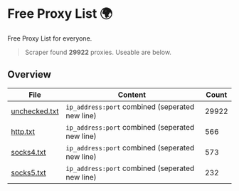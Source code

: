 
# Free Proxy List 🌍

Free Proxy List for everyone.
> Scraper found **29922** proxies. Useable are below.

## Overview

|File|Content|Count|
|----|-------|-----|
|[unchecked.txt](https://raw.githubusercontent.com/yemixzy/proxy-list/main/proxies/unchecked.txt)|`ip_address:port` combined (seperated new line)|29922|
|[http.txt](https://raw.githubusercontent.com/yemixzy/proxy-list/main/proxies/http.txt)|`ip_address:port` combined (seperated new line)|566|
|[socks4.txt](https://raw.githubusercontent.com/yemixzy/proxy-list/main/proxies/socks4.txt)|`ip_address:port` combined (seperated new line)|573|
|[socks5.txt](https://raw.githubusercontent.com/yemixzy/proxy-list/main/proxies/socks5.txt)|`ip_address:port` combined (seperated new line)|232|

